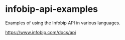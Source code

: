 # infobip-api-examples
Examples of using the Infobip API in various languages.

https://www.infobip.com/docs/api 
